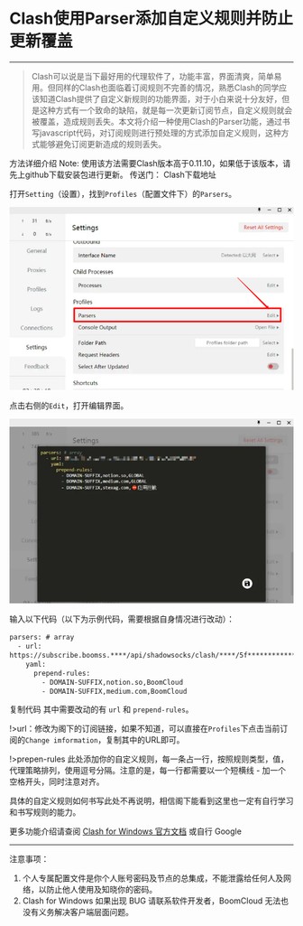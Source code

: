 # Clash使用Parser添加自定义规则并防止更新覆盖
---

>Clash可以说是当下最好用的代理软件了，功能丰富，界面清爽，简单易用。但同样的Clash也面临着订阅规则不完善的情况，熟悉Clash的同学应该知道Clash提供了自定义新规则的功能界面，对于小白来说十分友好，但是这种方式有一个致命的缺陷，就是每一次更新订阅节点，自定义规则就会被覆盖，造成规则丢失。本文将介绍一种使用Clash的Parser功能，通过书写javascript代码，对订阅规则进行预处理的方式添加自定义规则，这种方式能够避免订阅更新造成的规则丢失。

方法详细介绍
Note: 使用该方法需要Clash版本高于0.11.10，如果低于该版本，请先上github下载安装包进行更新。
传送门： Clash下载地址

打开`Setting`（设置），找到`Profiles`（配置文件下）的`Parsers`。

![](../img/clash-parsers/01.png)

点击右侧的`Edit`，打开编辑界面。

![](../img/clash-parsers/02.png)

输入以下代码（以下为示例代码，需要根据自身情况进行改动）：


```
parsers: # array
  - url: https://subscribe.boomss.****/api/shadowsocks/clash/****/5f********************
    yaml:
      prepend-rules:
        - DOMAIN-SUFFIX,notion.so,BoomCloud
	    - DOMAIN-SUFFIX,medium.com,BoomCloud
```

复制代码
其中需要改动的有 `url` 和 `prepend-rules`。

!>url：修改为阁下的订阅链接，如果不知道，可以直接在`Profiles`下点击当前订阅的`Change imformation`，复制其中的URL即可。

!>prepen-rules 此处添加你的自定义规则，每一条占一行，按照规则类型，值，代理策略排列，使用逗号分隔。注意的是，每一行都需要以一个短横线 - 加一个空格开头，同时注意对齐。

具体的自定义规则如何书写此处不再说明，相信阁下能看到这里也一定有自行学习和书写规则的能力。

更多功能介绍请查阅 [Clash for Windows 官方文档](https://docs.cfw.lbyczf.com/contents/parser.html#%E7%89%88%E6%9C%AC%E8%A6%81%E6%B1%82ss) 或自行 Google
- - -
注意事项：  
1. 个人专属配置文件是你个人账号密码及节点的总集成，不能泄露给任何人及网络，以防止他人使用及知晓你的密码。    
2. Clash for Windows 如果出现 BUG 请联系软件开发者，BoomCloud 无法也没有义务解决客户端层面问题。